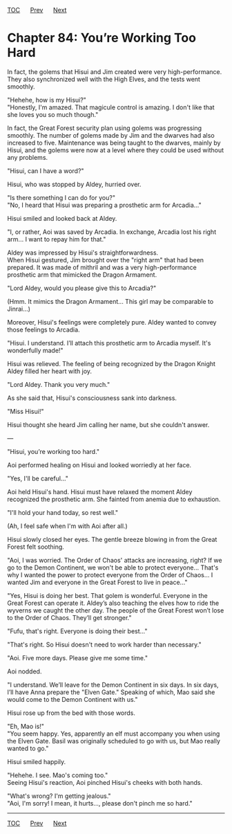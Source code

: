 [TOC](../readme.md)&nbsp;&nbsp;&nbsp;&nbsp;&nbsp;&nbsp;[Prev](section_0016.md)&nbsp;&nbsp;&nbsp;&nbsp;&nbsp;&nbsp;[Next](section_0018.md)



# Chapter 84: You’re Working Too Hard

In fact, the golems that Hisui and Jim created were very
high-performance. They also synchronized well with the High Elves, and
the tests went smoothly.  
  
"Hehehe, how is my Hisui?"  
"Honestly, I'm amazed. That magicule control is amazing. I don't like
that she loves you so much though."  
  
In fact, the Great Forest security plan using golems was progressing
smoothly. The number of golems made by Jim and the dwarves had also
increased to five. Maintenance was being taught to the dwarves, mainly
by Hisui, and the golems were now at a level where they could be used
without any problems.  
  
"Hisui, can I have a word?"  
  
Hisui, who was stopped by Aldey, hurried over.  
  
"Is there something I can do for you?"  
"No, I heard that Hisui was preparing a prosthetic arm for Arcadia..."  
  
Hisui smiled and looked back at Aldey.  
  
"I, or rather, Aoi was saved by Arcadia. In exchange, Arcadia lost his
right arm... I want to repay him for that."  
  
Aldey was impressed by Hisui's straightforwardness.  
When Hisui gestured, Jim brought over the "right arm" that had been
prepared. It was made of mithril and was a very high-performance
prosthetic arm that mimicked the Dragon Armament.  
  
"Lord Aldey, would you please give this to Arcadia?"  
  
(Hmm. It mimics the Dragon Armament... This girl may be comparable to
Jinrai...)  
  
Moreover, Hisui's feelings were completely pure. Aldey wanted to convey
those feelings to Arcadia.  
  
"Hisui. I understand. I’ll attach this prosthetic arm to Arcadia myself.
It's wonderfully made!"  
  
Hisui was relieved. The feeling of being recognized by the Dragon Knight
Aldey filled her heart with joy.  
  
"Lord Aldey. Thank you very much."  
  
As she said that, Hisui's consciousness sank into darkness.  
  
"Miss Hisui!"  
  
Hisui thought she heard Jim calling her name, but she couldn't answer.  
  
—  
  
"Hisui, you’re working too hard."  
  
Aoi performed healing on Hisui and looked worriedly at her face.  
  
"Yes, I'll be careful..."  
  
Aoi held Hisui's hand. Hisui must have relaxed the moment Aldey
recognized the prosthetic arm. She fainted from anemia due to
exhaustion.  
  
"I'll hold your hand today, so rest well."  
  
(Ah, I feel safe when I'm with Aoi after all.)  
  
Hisui slowly closed her eyes. The gentle breeze blowing in from the
Great Forest felt soothing.  
  
"Aoi, I was worried. The Order of Chaos' attacks are increasing, right?
If we go to the Demon Continent, we won't be able to protect everyone...
That's why I wanted the power to protect everyone from the Order of
Chaos... I wanted Jim and everyone in the Great Forest to live in
peace..."  
  
"Yes, Hisui is doing her best. That golem is wonderful. Everyone in the
Great Forest can operate it. Aldey’s also teaching the elves how to ride
the wyverns we caught the other day. The people of the Great Forest
won’t lose to the Order of Chaos. They’ll get stronger."  
  
"Fufu, that's right. Everyone is doing their best..."  
  
"That's right. So Hisui doesn't need to work harder than necessary."  
  
"Aoi. Five more days. Please give me some time."  
  
Aoi nodded.  
  
"I understand. We’ll leave for the Demon Continent in six days. In six
days, I’ll have Anna prepare the "Elven Gate." Speaking of which, Mao
said she would come to the Demon Continent with us."  
  
Hisui rose up from the bed with those words.  
  
"Eh, Mao is!"  
"You seem happy. Yes, apparently an elf must accompany you when using
the Elven Gate. Basil was originally scheduled to go with us, but Mao
really wanted to go."  
  
Hisui smiled happily.  
  
"Hehehe. I see. Mao's coming too."  
Seeing Hisui's reaction, Aoi pinched Hisui's cheeks with both hands.  
  
"What's wrong? I'm getting jealous."  
"Aoi, I'm sorry! I mean, it hurts..., please don't pinch me so hard."  
  
  
  


---
[TOC](../readme.md)&nbsp;&nbsp;&nbsp;&nbsp;&nbsp;&nbsp;[Prev](section_0016.md)&nbsp;&nbsp;&nbsp;&nbsp;&nbsp;&nbsp;[Next](section_0018.md)

